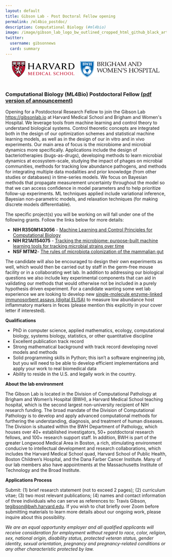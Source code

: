 ```yaml
---
layout: default
title: Gibson Lab - Post Doctoral Fellow opening
permalink: /ml4bio_postdoc/
description: Computational Biology (#ml4bio)
image: /image/gibson_lab_logo_bw_outlined_cropped_html_github_black_artboard_1200_628-01.png
twitter:
  username: gibsonnews
  card: summary
---
```



<div style="align:center;text-align:center">

<img  src="/image/hmslogo.svg" alt="HMS Logo" height=50pt> &nbsp;&nbsp;
<img  src="/image/bwh-logo.svg" alt="BWH Logo" height=50pt> <br><br>

</div>

### Computational Biology (ML4Bio) Postdoctoral Fellow [(pdf version of announcement)](/files/ml4bio_postdoc.pdf)

Opening for a Postdoctoral Research Fellow to join the Gibson Lab <https://gibsonlab.io> at Harvard Medical School and Brigham and Women's Hospital. We leverage tools from machine learning and control theory to understand biological systems. Control theoretic concepts are integrated both in the design of our optimization schemes and statistical machine learning models, as well as in the design of our in vitro and in vivo experiments. Our main area of focus is the microbiome and microbial dynamics more specifically. Applications include the design of bacteriotherapies (bugs-as-drugs), developing methods to learn microbial dynamics at ecosystem-scale, studying the impact of phages on microbial communities, methods for tracking low abundance pathogens, and methods for integrating multiple data modalities and prior knowledge (from other studies or databases) in time-series models. We focus on Bayesian methods that propagate measurement uncertainty throughout the model so that we can access confidence in model parameters and to help prioritize follow-up experiments. ML techniques applied include variational inference, Bayesian non-parametric models, and relaxation techniques (for making discrete models differentiable).

The specific project(s) you will be working on will fall under one of the following grants. Follow the links below for more details:

- **NIH R35GM143056** - [Machine Learning and Control Principles for Computational Biology](/r35/)
- **NIH R21AI154075** - [Tracking the microbiome: purpose-built machine learning tools for tracking microbial strains over time](/r21_tracking/)
- **NSF MTM2**- [The rules of microbiota colonization of the mammalian gut](/nsf_rules/)

The candidate will also be encouraged to design their own experiments as well, which would then be carried out by staff in the germ-free mouse facility or in a collaborating wet lab. In addition to addressing our biological questions we also include key experimental components that can aid in validating our methods that would otherwise not be included in a purely hypothesis driven experiment. For a candidate wanting some wet lab experience we are looking to develop new [single-molecule enzyme-linked immunosorbent assays (digital ELISA)](https://www.nature.com/articles/nbt.1641) to measure low abundance host inflammatory markers in feces (please mention this explicitly in your cover letter if interested).

**Qualifications**
- PhD in computer science, applied mathematics, ecology, computational biology, systems biology, statistics, or other quantitative discipline
- Excellent publication track record
- Strong mathematical background with track record developing novel models and methods
- Solid programming skills in Python; this isn’t a software engineering job, but you will need to be able to develop efficient implementations and apply your work to real biomedical data
- Ability to reside in the U.S. and legally work in the country.


**About the lab environment**

The Gibson Lab is located in the Division of Computational Pathology at Brigham and Women’s Hospital (BWH), a Harvard Medical School teaching hospital, which is the second largest non-university recipient of NIH research funding. The broad mandate of the Division of Computational Pathology is to develop and apply advanced computational methods for furthering the understanding, diagnosis, and treatment of human diseases. The Division is situated within the BWH Department of Pathology, which houses over 40+ established investigators, 50+ postdoctoral research fellows, and 100+ research support staff. In addition, BWH is part of the greater Longwood Medical Area in Boston, a rich, stimulating environment conducive to intellectual development and research collaborations, which includes the Harvard Medical School quad, Harvard School of Public Health, Boston Children’s Hospital, and the Dana Farber Cancer Institute. Many of our lab members also have appointments at the Massachusetts Institute of Technology and the Broad Institute.

**Applications Process**

Submit: (1) brief research statement (not to exceed 2 pages); (2) curriculum vitae; (3) two most relevant publications; (4) names and contact information of three individuals who can serve as references to: Travis Gibson, tegibson@bwh.harvard.edu. If you wish to chat briefly over Zoom before submitting materials to learn more details about our ongoing work, please inquire about this possibility.

*We are an equal opportunity employer and all qualified applicants will receive consideration for employment without regard to race, color, religion, sex, national origin, disability status, protected veteran status, gender identity, sexual orientation, pregnancy and pregnancy-related conditions or any other characteristic protected by law.*
